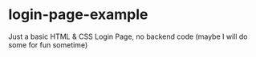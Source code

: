 # login-page-example
Just a basic HTML &amp; CSS Login Page, no backend code (maybe I will do some for fun sometime)
